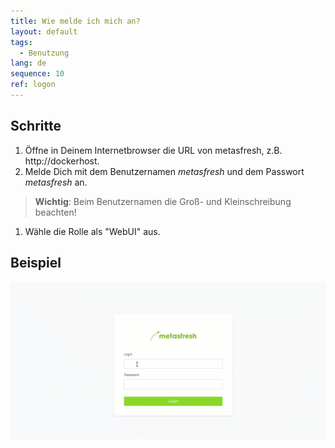 ```yaml
---
title: Wie melde ich mich an?
layout: default
tags:
  - Benutzung
lang: de
sequence: 10
ref: logon
---
```


## Schritte

1. Öffne in Deinem Internetbrowser die URL von metasfresh, z.B. http://dockerhost.
1. Melde Dich mit dem Benutzernamen _metasfresh_ und dem Passwort _metasfresh_ an.

 > **Wichtig**: Beim Benutzernamen die Groß- und Kleinschreibung beachten!

1. Wähle die Rolle als "WebUI" aus.

## Beispiel
![](assets/login.gif)
